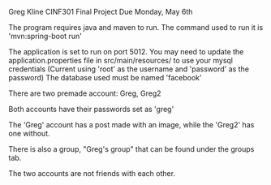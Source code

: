 Greg Kline
CINF301
Final Project
Due Monday, May 6th

The program requires java and maven to run.
The command used to run it is 'mvn:spring-boot run'

The application is set to run on port 5012. 
You may need to update the application.properties file in src/main/resources/ to use your mysql credentials
(Current using 'root' as the username and 'password' as the password)
The database used must be named 'facebook'

There are two premade account: Greg, Greg2

Both accounts have their passwords set as 'greg'

The 'Greg' account has a post made with an image, while the 'Greg2' has one without.

There is also a group, "Greg's group" that can be found under the groups tab.

The two accounts are not friends with each other.
